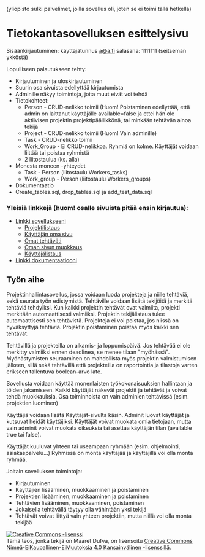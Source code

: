 (yliopisto sulki palvelimet, joilla sovellus oli, joten se ei toimi tällä hetkellä)

# Tietokantasovelluksen esittelysivu

Sisäänkirjautuminen: käyttäjätunnus a@a.fi salasana: 1111111 (seitsemän ykköstä)

Lopulliseen palautukseen tehty:

* Kirjautuminen ja uloskirjautuminen
* Suurin osa sivuista edellyttää kirjautumista
* Adminille näkyy toimintoja, joita muut eivät voi tehdä
* Tietokohteet:
  * Person - CRUD-nelikko toimii (Huom! Poistaminen edellyttää, että admin on laittanut käyttäjälle available=false ja ettei hän ole aktiivisen projektin projektipäällikkönä, tai minkään tehtävän ainoa tekijä
  * Project - CRUD-nelikko toimii (Huom! Vain adminille)
  * Task - CRUD-nelikko toimii
  * Work_Group - Ei CRUD-nelikkoa. Ryhmiä on kolme. Käyttäjät voidaan liittää tai poistaa ryhmistä
  * 2 liitostaulua (ks. alla)
* Monesta moneen -yhteydet
  * Task - Person (liitostaulu Workers_tasks)
  * Work_group - Person (liitostaulu Workers_groups)
* Dokumentaatio
* Create_tables.sql, drop_tables.sql ja add_test_data.sql


### Yleisiä linkkejä (huom! osalle sivuista pitää ensin kirjautua):

* [Linkki sovellukseeni](http://madufva.users.cs.helsinki.fi/tsoha)
  * [Projektilistaus](http://madufva.users.cs.helsinki.fi/tsoha/projektit)
  * [Käyttäjän oma sivu](http://madufva.users.cs.helsinki.fi/tsoha/kayttajat/1)
  * [Omat tehtäväti](http://madufva.users.cs.helsinki.fi/tsoha/projektit/omattehtavat)
  * [Oman sivun muokkaus](http://madufva.users.cs.helsinki.fi/tsoha/kayttajat/1/muokkaa)
  * [Käyttäjälistaus](http://madufva.users.cs.helsinki.fi/tsoha/kayttajat)
* [Linkki dokumentaatiooni](doc/dokumentaatio.pdf)

## Työn aihe

Projektinhallintasovellus, jossa voidaan luoda projekteja ja niille tehtäviä, sekä seurata työn edistymistä.
Tehtäville voidaan lisätä tekijöitä ja merkitä tehtäviä tehdyiksi. Kun kaikki projektin tehtävät ovat valmiita,
projekti merkitään automaattisesti valmiiksi. Projektin tekijälistaus tulee automaattisesti sen tehtävistä.
Projekteja ei voi poistaa, jos niissä on hyväksyttyjä tehtäviä. Projektin poistaminen poistaa myös kaikki sen tehtävät.

Tehtävillä ja projekteilla on alkamis- ja loppumispäivä. Jos tehtävää ei ole merkitty valmiiksi ennen deadlinea, se menee tilaan "myöhässä". Myöhästymisten seuraaminen on mahdollista myös projektin valmistumisen jälkeen, sillä sekä tehtävillä että projekteilla on raportointia ja tilastoja varten erikseen tallentuva boolean-arvo late.

Sovellusta voidaan käyttää monenlaisten työkokonaisuuksien hallintaan ja töiden jakamiseen. Kaikki käyttäjät näkevät projektit ja tehtävät ja voivat tehdä muokkauksia. Osa toiminnoista on vain adminien tehtävissä (esim. projektien luominen)

Käyttäjiä voidaan lisätä Käyttäjät-sivulta käsin. Adminit luovat käyttäjät ja kutsuvat heidät käyttäjiksi. Käyttäjät voivat muokata omia tietojaan, mutta vain adminit voivat muokata oikeuksia tai asettaa käyttäjän tilan (available true tai false).

Käyttäjät kuuluvat yhteen tai useampaan ryhmään (esim. ohjelmointi, asiakaspalvelu...) Ryhmissä on monta käyttäjää ja käyttäjillä voi olla monta ryhmää.

Joitain sovelluksen toimintoja:
* Kirjautuminen
* Käyttäjien lisääminen, muokkaaminen ja poistaminen
* Projektien lisääminen, muokkaaminen ja poistaminen
* Tehtävien lisääminen, muokkaaminen, poistaminen
* Jokaisella tehtävällä täytyy olla vähintään yksi tekijä
* Tehtävät voivat liittyä vain yhteen projektiin, mutta niillä voi olla monta tekijää








<a rel="license" href="http://creativecommons.org/licenses/by-nc-nd/4.0/"><img alt="Creative Commons -lisenssi" style="border-width:0" src="https://i.creativecommons.org/l/by-nc-nd/4.0/88x31.png" /></a><br />Tämä teos, jonka tekijä on <span xmlns:cc="http://creativecommons.org/ns#" property="cc:attributionName">Maaret Dufva</span>, on lisensoitu <a rel="license" href="http://creativecommons.org/licenses/by-nc-nd/4.0/">Creative Commons Nimeä-EiKaupallinen-EiMuutoksia 4.0 Kansainvälinen  -lisenssillä</a>.
